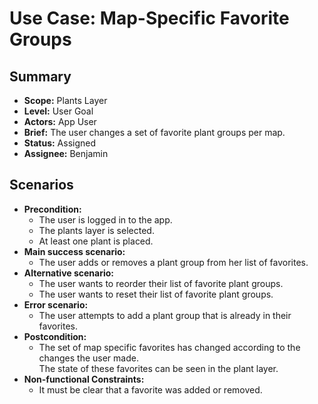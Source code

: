 # Use Case: Map-Specific Favorite Groups

## Summary

- **Scope:** Plants Layer
- **Level:** User Goal
- **Actors:** App User
- **Brief:** The user changes a set of favorite plant groups per map.
- **Status:** Assigned
- **Assignee:** Benjamin

## Scenarios

- **Precondition:**
  - The user is logged in to the app.
  - The plants layer is selected.
  - At least one plant is placed.
- **Main success scenario:**
  - The user adds or removes a plant group from her list of favorites.
- **Alternative scenario:**
  - The user wants to reorder their list of favorite plant groups.
  - The user wants to reset their list of favorite plant groups.
- **Error scenario:**
  - The user attempts to add a plant group that is already in their favorites.
- **Postcondition:**
  - The set of map specific favorites has changed according to the changes the user made.  
    The state of these favorites can be seen in the plant layer.
- **Non-functional Constraints:**
  - It must be clear that a favorite was added or removed.
